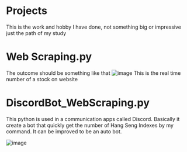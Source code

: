 # Projects
This is the work and hobby I have done, not something big or impressive just the path of my study

# Web Scraping.py

The outcome should be something like that
![image](https://github.com/LTL28769/Projects/assets/152255777/5acd9cc3-b154-42dd-8e25-386019d00138)
This is the real time number of a stock on website

# DiscordBot_WebScraping.py

This python is used in a communication apps called Discord. Basically it create a bot that quickly get the number of Hang Seng Indexes by my command.
It can be improved to be an auto bot.

![image](https://github.com/LTL28769/Web-Scraping/assets/152255777/ace4cbcb-4755-4173-9ea7-181325140353)

